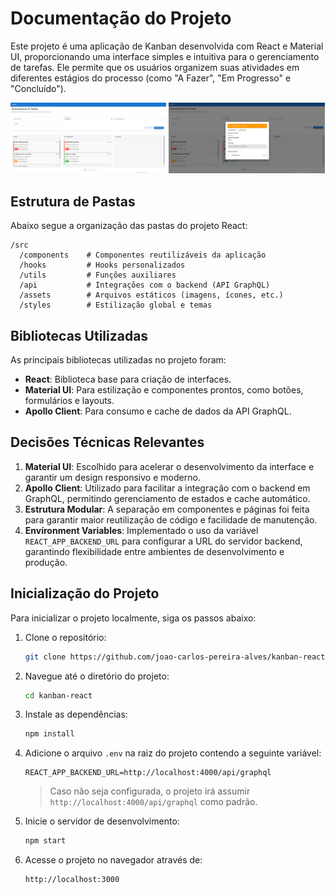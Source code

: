 # Documentação do Projeto

Este projeto é uma aplicação de Kanban desenvolvida com React e Material UI, proporcionando uma interface simples e intuitiva para o gerenciamento de tarefas. Ele permite que os usuários organizem suas atividades em diferentes estágios do processo (como "A Fazer", "Em Progresso" e "Concluído").

<p>
  <img src="readme_home_image.png" alt="Imagem principal do Kanban" width="49.5%" />
  <img src="readme_modal_image.png" alt="Imagem do modal da task" width="49.5%" />
</p>

## Estrutura de Pastas

Abaixo segue a organização das pastas do projeto React:

```
/src
  /components    # Componentes reutilizáveis da aplicação
  /hooks         # Hooks personalizados
  /utils         # Funções auxiliares
  /api           # Integrações com o backend (API GraphQL)
  /assets        # Arquivos estáticos (imagens, ícones, etc.)
  /styles        # Estilização global e temas
```

## Bibliotecas Utilizadas

As principais bibliotecas utilizadas no projeto foram:

- **React**: Biblioteca base para criação de interfaces.
- **Material UI**: Para estilização e componentes prontos, como botões, formulários e layouts.
- **Apollo Client**: Para consumo e cache de dados da API GraphQL.

## Decisões Técnicas Relevantes

1. **Material UI**: Escolhido para acelerar o desenvolvimento da interface e garantir um design responsivo e moderno.
2. **Apollo Client**: Utilizado para facilitar a integração com o backend em GraphQL, permitindo gerenciamento de estados e cache automático.
3. **Estrutura Modular**: A separação em componentes e páginas foi feita para garantir maior reutilização de código e facilidade de manutenção.
4. **Envíronment Variables**: Implementado o uso da variável `REACT_APP_BACKEND_URL` para configurar a URL do servidor backend, garantindo flexibilidade entre ambientes de desenvolvimento e produção.

## Inicialização do Projeto

Para inicializar o projeto localmente, siga os passos abaixo:

1. Clone o repositório:

   ```bash
   git clone https://github.com/joao-carlos-pereira-alves/kanban-react.git
   ```

2. Navegue até o diretório do projeto:

   ```bash
   cd kanban-react
   ```

3. Instale as dependências:

   ```bash
   npm install
   ```

4. Adicione o arquivo `.env` na raiz do projeto contendo a seguinte variável:

   ```env
   REACT_APP_BACKEND_URL=http://localhost:4000/api/graphql
   ```

   > Caso não seja configurada, o projeto irá assumir `http://localhost:4000/api/graphql` como padrão.

5. Inicie o servidor de desenvolvimento:

   ```bash
   npm start
   ```

6. Acesse o projeto no navegador através de:

   ```
   http://localhost:3000
   ```
